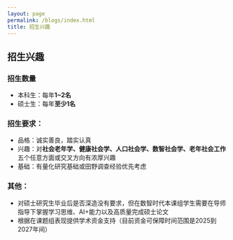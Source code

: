 ```yaml
---
layout: page
permalink: /blogs/index.html
title: 招生兴趣
---
```


## **招生兴趣**
###  招生数量
- 本科生：每年**1~2名**
- 硕士生：每年**至少1名**

### 招生要求：
- 品格：诚实善良，踏实认真
- 兴趣：对**社会老年学、健康社会学、人口社会学、数智社会学、老年社会工作**五个任意方面或交叉方向有浓厚兴趣
- 基础：有量化研究基础或田野调查经验优先考虑 
  
### 其他：
- 对硕士研究生毕业后是否深造没有要求，但在数智时代本课组学生需要在导师指导下掌握学习思维、AI+能力以及高质量完成硕士论文
- 根据在课题组表现提供学术资金支持（目前资金可保障时间范围是2025到2027年间）

<br>
